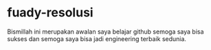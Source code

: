 # fuady-resolusi
Bismillah ini merupakan awalan saya belajar github semoga saya bisa sukses dan semoga saya bisa jadi engineering terbaik sedunia.

